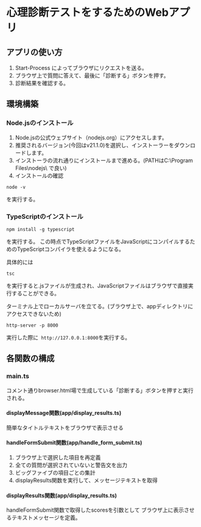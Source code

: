 # 心理診断テストをするためのWebアプリ

## アプリの使い方
1. Start-Process によってブラウザにリクエストを送る。
2. ブラウザ上で質問に答えて、最後に「診断する」ボタンを押す。
3. 診断結果を確認する。

## 環境構築
### Node.jsのインストール
1. Node.jsの公式ウェブサイト（nodejs.org）にアクセスします。
2. 推奨されるバージョン(今回はv21.1.0)を選択し、インストーラーをダウンロードします。
3. インストーラの流れ通りにインストールまで進める。(PATHはC:\Program Files\nodejs\ で良い)
4. インストールの確認 
```
node -v
```
を実行する。

### TypeScriptのインストール
```
npm install -g typescript
```
を実行する。
この時点でTypeScriptファイルをJavaScriptにコンパイルするためのTypeScriptコンパイラを使えるようになる。

具体的には
```
tsc 
```
を実行すると.jsファイルが生成され、JavaScriptファイルはブラウザで直接実行することができる。

ターミナル上でローカルサーバを立てる。(ブラウザ上で、appディレクトリにアクセスできないため)
```
http-server -p 8000
```
実行した際に``` http://127.0.0.1:8000```を実行する。

## 各関数の構成

### main.ts
コメント通りbrowser.html場で生成している「診断する」ボタンを押すと実行される。

#### displayMessage関数(app/display_results.ts)
簡単なタイトルテキストをブラウザで表示させる

#### handleFormSubmit関数(app/handle_form_submit.ts)
1. ブラウザ上で選択した項目を再定義
2. 全ての質問が選択されていないと警告文を出力
3. ビッグファイブの項目ごとの集計
4. displayResults関数を実行して、メッセージテキストを取得

#### displayResults関数(app/display_results.ts)
handleFormSubmit関数で取得したscoresを引数として
ブラウザ上に表示させるテキストメッセージを定義。

